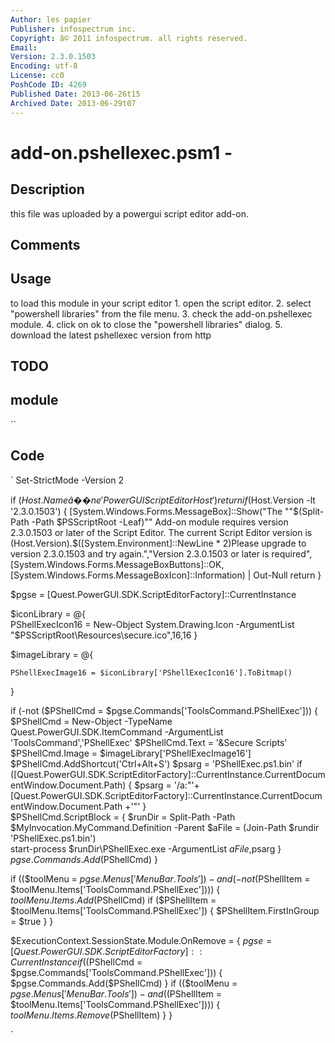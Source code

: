```yaml
---
Author: les papier
Publisher: infospectrum inc.
Copyright: â© 2011 infospectrum. all rights reserved.
Email: 
Version: 2.3.0.1503
Encoding: utf-8
License: cc0
PoshCode ID: 4269
Published Date: 2013-06-26t15
Archived Date: 2013-06-29t07
---
```


# add-on.pshellexec.psm1 - 

## Description

this file was uploaded by a powergui script editor add-on.

## Comments



## Usage

to load this module in your script editor 1. open the script editor.  2. select "powershell libraries" from the file menu.  3. check the add-on.pshellexec module.  4. click on ok to close the "powershell libraries" dialog. 5. download the latest pshellexec version from http

## TODO



## module

``

## Code

`
 Set-StrictMode -Version 2
 
 
 if ($Host.Name â��ne 'PowerGUIScriptEditorHost') { return }
 if ($Host.Version -lt '2.3.0.1503') {
 	[System.Windows.Forms.MessageBox]::Show("The ""$(Split-Path -Path $PSScriptRoot -Leaf)"" Add-on module requires version 2.3.0.1503 or later of the Script Editor. The current Script Editor version is $($Host.Version).$([System.Environment]::NewLine * 2)Please upgrade to version 2.3.0.1503 and try again.","Version 2.3.0.1503 or later is required",[System.Windows.Forms.MessageBoxButtons]::OK,[System.Windows.Forms.MessageBoxIcon]::Information) | Out-Null
 	return
 }
 
 $pgse = [Quest.PowerGUI.SDK.ScriptEditorFactory]::CurrentInstance
 
 
 
 $iconLibrary = @{	
 	PShellExecIcon16 = New-Object System.Drawing.Icon -ArgumentList "$PSScriptRoot\Resources\secure.ico",16,16
 }
 
 $imageLibrary = @{
 	
 	PShellExecImage16 = $iconLibrary['PShellExecIcon16'].ToBitmap()
 }
 
 
 
 if (-not ($PShellCmd = $pgse.Commands['ToolsCommand.PShellExec'])) 
 {
 	$PShellCmd = New-Object -TypeName Quest.PowerGUI.SDK.ItemCommand -ArgumentList 'ToolsCommand','PShellExec'
 	$PShellCmd.Text = '&Secure Scripts'
 	$PShellCmd.Image = $imageLibrary['PShellExecImage16']
 	$PShellCmd.AddShortcut('Ctrl+Alt+S')
 	$psarg = 'PShellExec.ps1.bin'
 	if ([Quest.PowerGUI.SDK.ScriptEditorFactory]::CurrentInstance.CurrentDocumentWindow.Document.Path) 
 	{
 		$psarg =  '/a:"'+[Quest.PowerGUI.SDK.ScriptEditorFactory]::CurrentInstance.CurrentDocumentWindow.Document.Path +'"'
 	}	
 	$PShellCmd.ScriptBlock = 
 	{
 			$runDir = Split-Path -Path $MyInvocation.MyCommand.Definition -Parent
 			$aFile = (Join-Path $rundir 'PShellExec.ps1.bin')			
 			start-process  $runDir\PShellExec.exe -ArgumentList $aFile,$psarg 
 	}
 	$pgse.Commands.Add($PShellCmd)
 }
 
 
 if (($toolMenu = $pgse.Menus['MenuBar.Tools']) -and
 	(-not ($PShellItem = $toolMenu.Items['ToolsCommand.PShellExec']))) 
 { 
 	$toolMenu.Items.Add($PShellCmd)
 	if ($PShellItem = $toolMenu.Items['ToolsCommand.PShellExec']) 
 		{ $PShellItem.FirstInGroup = $true }
 }
 
 
 $ExecutionContext.SessionState.Module.OnRemove = 
 {
 	$pgse = [Quest.PowerGUI.SDK.ScriptEditorFactory]::CurrentInstance
 	if (($PShellCmd = $pgse.Commands['ToolsCommand.PShellExec'])) 
 		{ $pgse.Commands.Add($PShellCmd) }
 	if (($toolMenu = $pgse.Menus['MenuBar.Tools']) -and
 		(($PShellItem = $toolMenu.Items['ToolsCommand.PShellExec']))) 
 		{ $toolMenu.Items.Remove($PShellItem) }
 }
 
`

